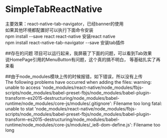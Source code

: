# SimpleTabReactNative
主要效果：react-native-tab-navigator，已经banner的使用<br>
如果其他环境都配置好可以执行下面命令安装<br>
npm install --save react react-native   安装react native<br>
npm install react-native-tab-navigator --save  安装tab插件<br>



##存在的问题
项目可以运行起来，我屏蔽了下面的问题，可以看到Tab效果<br>
说HomePage引用的MenuButton有问题，这个真的搞不明白， 等基础扎实了再来看<br>



##由于node_modules模块上传的时候报错，如下错误，所以没有上传<br>
The following problems have occurred when adding the files:
warning: unable to access 'node_modules/react-native/node_modules/fbjs-scripts/node_modules/babel-preset-fbjs/node_modules/babel-plugin-transform-es2015-destructuring/node_modules/babel-runtime/node_modules/core-js/modules/.gitignore': Filename too long
fatal: unable to stat 'node_modules/react-native/node_modules/fbjs-scripts/node_modules/babel-preset-fbjs/node_modules/babel-plugin-transform-es2015-destructuring/node_modules/babel-runtime/node_modules/core-js/modules/_ie8-dom-define.js': Filename too long



